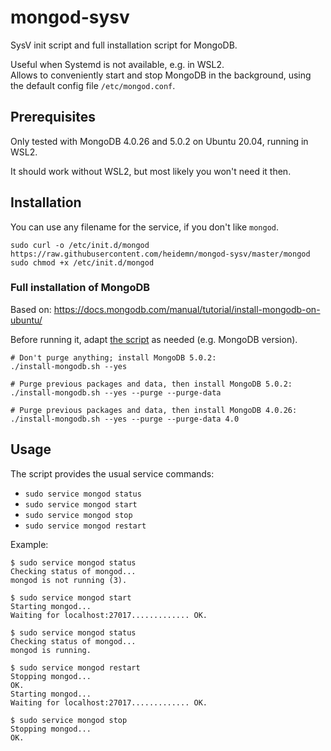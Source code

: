 # mongod-sysv

SysV init script and full installation script for MongoDB.

Useful when Systemd is not available, e.g. in WSL2.  
Allows to conveniently start and stop MongoDB in the background, using the default config file `/etc/mongod.conf`. 

## Prerequisites

Only tested with MongoDB 4.0.26 and 5.0.2 on Ubuntu 20.04, running in WSL2.

It should work without WSL2, but most likely you won't need it then.

## Installation

You can use any filename for the service, if you don't like `mongod`.

```
sudo curl -o /etc/init.d/mongod https://raw.githubusercontent.com/heidemn/mongod-sysv/master/mongod
sudo chmod +x /etc/init.d/mongod
```

### Full installation of MongoDB

Based on: https://docs.mongodb.com/manual/tutorial/install-mongodb-on-ubuntu/

Before running it, adapt [the script](install-mongodb.sh) as needed (e.g. MongoDB version).  

```
# Don't purge anything; install MongoDB 5.0.2:
./install-mongodb.sh --yes

# Purge previous packages and data, then install MongoDB 5.0.2:
./install-mongodb.sh --yes --purge --purge-data

# Purge previous packages and data, then install MongoDB 4.0.26:
./install-mongodb.sh --yes --purge --purge-data 4.0
```


## Usage

The script provides the usual service commands:

- `sudo service mongod status`
- `sudo service mongod start`
- `sudo service mongod stop`
- `sudo service mongod restart`

Example:

```
$ sudo service mongod status
Checking status of mongod...
mongod is not running (3).

$ sudo service mongod start
Starting mongod...
Waiting for localhost:27017............. OK.

$ sudo service mongod status
Checking status of mongod...
mongod is running.

$ sudo service mongod restart
Stopping mongod...
OK.
Starting mongod...
Waiting for localhost:27017............. OK.

$ sudo service mongod stop
Stopping mongod...
OK.
```

